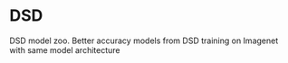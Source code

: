 # DSD
DSD model zoo. Better accuracy models from DSD training on Imagenet with same model architecture
